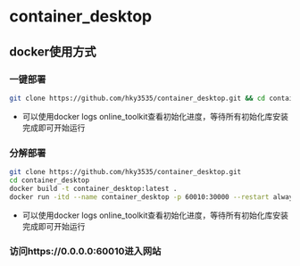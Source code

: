 # container_desktop

## docker使用方式
### 一键部署
```bash
git clone https://github.com/hky3535/container_desktop.git && cd container_desktop && docker build -t container_desktop:latest . && docker run -itd --name container_desktop -p 60010:30000 --restart always --privileged container_desktop:latest
```
* 可以使用docker logs online_toolkit查看初始化进度，等待所有初始化库安装完成即可开始运行
### 分解部署
```bash
git clone https://github.com/hky3535/container_desktop.git
cd container_desktop
docker build -t container_desktop:latest .
docker run -itd --name container_desktop -p 60010:30000 --restart always --privileged container_desktop:latest
```
* 可以使用docker logs online_toolkit查看初始化进度，等待所有初始化库安装完成即可开始运行
### 访问https://0.0.0.0:60010进入网站